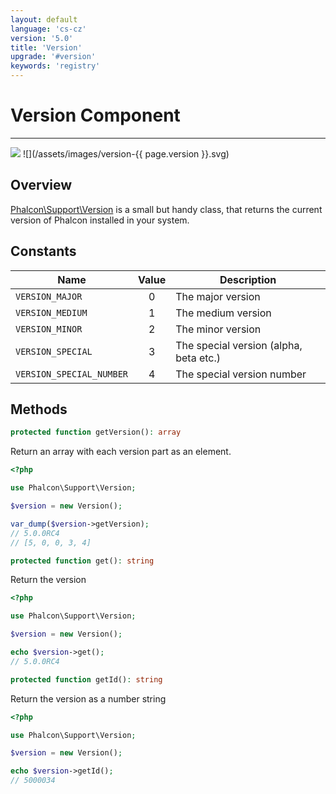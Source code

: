 ```yaml
---
layout: default
language: 'cs-cz'
version: '5.0'
title: 'Version'
upgrade: '#version'
keywords: 'registry'
---
```


# Version Component
- - -
![](/assets/images/document-status-stable-success.svg) ![](/assets/images/version-{{ page.version }}.svg)

## Overview
[Phalcon\Support\Version][version] is a small but handy class, that returns the current version of Phalcon installed in your system.


## Constants

| Name                     | Value | Description                            |
| ------------------------ |:-----:| -------------------------------------- |
| `VERSION_MAJOR`          |   0   | The major version                      |
| `VERSION_MEDIUM`         |   1   | The medium version                     |
| `VERSION_MINOR`          |   2   | The minor version                      |
| `VERSION_SPECIAL`        |   3   | The special version (alpha, beta etc.) |
| `VERSION_SPECIAL_NUMBER` |   4   | The special version number             |

## Methods

```php
protected function getVersion(): array
```
Return an array with each version part as an element.

```php
<?php

use Phalcon\Support\Version;

$version = new Version();

var_dump($version->getVersion);
// 5.0.0RC4
// [5, 0, 0, 3, 4] 
```

```php
protected function get(): string
```
Return the version

```php
<?php

use Phalcon\Support\Version;

$version = new Version();

echo $version->get();
// 5.0.0RC4
```

```php
protected function getId(): string
```
Return the version as a number string

```php
<?php

use Phalcon\Support\Version;

$version = new Version();

echo $version->getId();
// 5000034
```

[version]: api/phalcon_support#support-version
